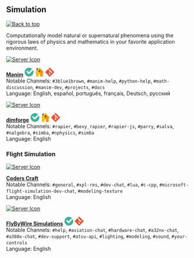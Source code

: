 ## Simulation

[![Back to top](https://github.com/mhxion/awesome-discord-communities/raw/main/images/up_arrow.png)](https://github.com/mhxion/awesome-discord-communities#contents)

Computationally model natural or supernatural phenomena using the rigorous laws of physics and mathematics in your favorite application environment.

[![Server Icon](https://github.com/mhxion/awesome-discord-communities/raw/main/images/server_icons/manim.webp)](https://github.com/mhxion/awesome-discord-communities/blob/main/images/server_icons/manim.webp)

[**Manim**](https://discord.com/invite/mMRrZQW) [![Official Badge](https://github.com/mhxion/awesome-discord-communities/raw/main/images/badges/official.webp)](https://github.com/mhxion/awesome-discord-communities/blob/main/badges.md#official-identification-badge) [![Homepage URL](https://github.com/mhxion/awesome-discord-communities/raw/main/images/badges/homepage.webp)](https://www.manim.community/) [![Git Repository](https://github.com/mhxion/awesome-discord-communities/raw/main/images/badges/git.webp)](https://github.com/ManimCommunity)  
Notable Channels: `#3blue1brown`, `#manim-help`, `#python-help`, `#math-discussion`, `#manim-dev`, `#projects`, `#docs`  
Language: English, español, português, français, Deutsch, русский

[![Server Icon](https://github.com/mhxion/awesome-discord-communities/raw/main/images/server_icons/dimforge.webp)](https://github.com/mhxion/awesome-discord-communities/blob/main/images/server_icons/dimforge.webp)

[**dimforge**](https://discord.com/invite/vt9DJSW) [![Official Badge](https://github.com/mhxion/awesome-discord-communities/raw/main/images/badges/official.webp)](https://github.com/mhxion/awesome-discord-communities/blob/main/badges.md#official-identification-badge) [![Homepage URL](https://github.com/mhxion/awesome-discord-communities/raw/main/images/badges/homepage.webp)](https://www.dimforge.com/) [![Git Repository](https://github.com/mhxion/awesome-discord-communities/raw/main/images/badges/git.webp)](https://github.com/dimforge)  
Notable Channels: `#rapier`, `#bevy_rapier`, `#rapier-js`, `#parry`, `#salva`, `#nalgebra`, `#simba`, `#nphysics`, `#simba`  
Language: English

### Flight Simulation

[![Server Icon](https://github.com/mhxion/awesome-discord-communities/raw/main/images/server_icons/coders_craft.webp)](https://github.com/mhxion/awesome-discord-communities/blob/main/images/server_icons/coders_craft.webp)

[**Coders Craft**](https://discord.com/invite/DA9qDXF)  
Notable Channels: `#general`, `#xpl-res`, `#dev-chat`, `#lua`, `#c-cpp`, `#microsoft-flight-simulation-dev-chat`, `#modeling-texture`  
Language: English

[![Server Icon](https://github.com/mhxion/awesome-discord-communities/raw/main/images/server_icons/flybywire_simulations.webp)](https://github.com/mhxion/awesome-discord-communities/blob/main/images/server_icons/flybywire_simulations.webp)

[**FlyByWire Simulations**](https://discord.com/invite/UjzuHMU) [![Official Badge](https://github.com/mhxion/awesome-discord-communities/raw/main/images/badges/official.webp)](https://github.com/mhxion/awesome-discord-communities/blob/main/badges.md#official-identification-badge) [![Git Repository](https://github.com/mhxion/awesome-discord-communities/raw/main/images/badges/git.webp)](https://github.com/flybywiresim/a32nx)  
Notable Channels: `#help`, `#aviation-chat`, `#hardware-chat`, `#a32nx-chat`, `#a380x-chat`, `#dev-support`, `#atsu-api`, `#lighting`, `#modeling`, `#sound`, `#your-controls`  
Language: English